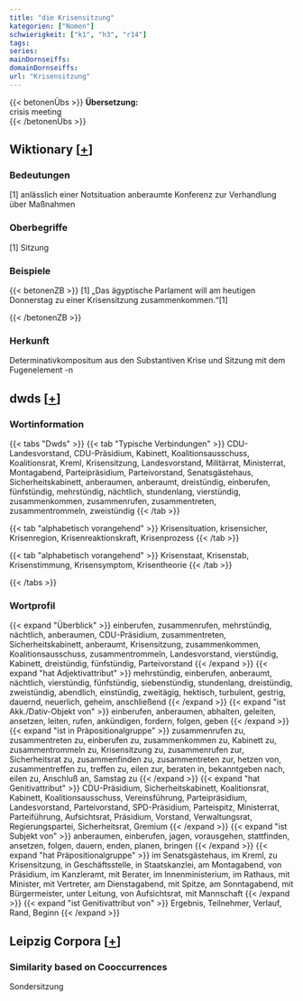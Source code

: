 ```yaml
---
title: "die Krisensitzung"
kategorien: ["Nomen"]
schwierigkeit: ["k1", "h3", "r14"]
tags:
series:
mainDornseiffs:
domainDornseiffs:
url: "Krisensitzung"
---
```


{{< betonenÜbs >}}
**Übersetzung:**  
crisis meeting  
{{< /betonenÜbs >}}

## Wiktionary [[+](https://de.wiktionary.org/wiki/Krisensitzung)]

### Bedeutungen
[1] anlässlich einer Notsituation anberaumte Konferenz zur Verhandlung über Maßnahmen  

### Oberbegriffe
[1] Sitzung  

### Beispiele
{{< betonenZB >}}
[1] „Das ägyptische Parlament will am heutigen Donnerstag zu einer Krisensitzung zusammenkommen.“[1]  

{{< /betonenZB >}}
### Herkunft
Determinativkompositum aus den Substantiven Krise und Sitzung mit dem Fugenelement -n  



## dwds [[+](https://www.dwds.de/wb/Krisensitzung)]

### Wortinformation
{{< tabs "Dwds" >}}
{{< tab "Typische Verbindungen" >}}
CDU-Landesvorstand, CDU-Präsidium, Kabinett, Koalitionsausschuss, Koalitionsrat, Kreml, Krisensitzung, Landesvorstand, Militärrat, Ministerrat, Montagabend, Parteipräsidium, Parteivorstand, Senatsgästehaus, Sicherheitskabinett, anberaumen, anberaumt, dreistündig, einberufen, fünfstündig, mehrstündig, nächtlich, stundenlang, vierstündig, zusammenkommen, zusammenrufen, zusammentreten, zusammentrommeln, zweistündig
{{< /tab >}}

{{< tab "alphabetisch vorangehend" >}}
Krisensituation, krisensicher, Krisenregion, Krisenreaktionskraft, Krisenprozess
{{< /tab >}}

{{< tab "alphabetisch vorangehend" >}}
Krisenstaat, Krisenstab, Krisenstimmung, Krisensymptom, Krisentheorie
{{< /tab >}}

{{< /tabs >}}

### Wortprofil
{{< expand "Überblick" >}} einberufen, zusammenrufen, mehrstündig, nächtlich, anberaumen, CDU-Präsidium, zusammentreten, Sicherheitskabinett, anberaumt, Krisensitzung, zusammenkommen, Koalitionsausschuss, zusammentrommeln, Landesvorstand, vierstündig, Kabinett, dreistündig, fünfstündig, Parteivorstand {{< /expand >}}
{{< expand "hat Adjektivattribut" >}} mehrstündig, einberufen, anberaumt, nächtlich, vierstündig, fünfstündig, siebenstündig, stundenlang, dreistündig, zweistündig, abendlich, einstündig, zweitägig, hektisch, turbulent, gestrig, dauernd, neuerlich, geheim, anschließend {{< /expand >}}
{{< expand "ist Akk./Dativ-Objekt von" >}} einberufen, anberaumen, abhalten, geleiten, ansetzen, leiten, rufen, ankündigen, fordern, folgen, geben {{< /expand >}}
{{< expand "ist in Präpositionalgruppe" >}} zusammenrufen zu, zusammentreten zu, einberufen zu, zusammenkommen zu, Kabinett zu, zusammentrommeln zu, Krisensitzung zu, zusammenrufen zur, Sicherheitsrat zu, zusammenfinden zu, zusammentreten zur, hetzen von, zusammentreffen zu, treffen zu, eilen zur, beraten in, bekanntgeben nach, eilen zu, Anschluß an, Samstag zu {{< /expand >}}
{{< expand "hat Genitivattribut" >}} CDU-Präsidium, Sicherheitskabinett, Koalitionsrat, Kabinett, Koalitionsausschuss, Vereinsführung, Parteipräsidium, Landesvorstand, Parteivorstand, SPD-Präsidium, Parteispitz, Ministerrat, Parteiführung, Aufsichtsrat, Präsidium, Vorstand, Verwaltungsrat, Regierungspartei, Sicherheitsrat, Gremium {{< /expand >}}
{{< expand "ist Subjekt von" >}} anberaumen, einberufen, jagen, vorausgehen, stattfinden, ansetzen, folgen, dauern, enden, planen, bringen {{< /expand >}}
{{< expand "hat Präpositionalgruppe" >}} im Senatsgästehaus, im Kreml, zu Krisensitzung, in Geschäftsstelle, in Staatskanzlei, am Montagabend, von Präsidium, im Kanzleramt, mit Berater, im Innenministerium, im Rathaus, mit Minister, mit Vertreter, am Dienstagabend, mit Spitze, am Sonntagabend, mit Bürgermeister, unter Leitung, von Aufsichtsrat, mit Mannschaft {{< /expand >}}
{{< expand "ist Genitivattribut von" >}} Ergebnis, Teilnehmer, Verlauf, Rand, Beginn {{< /expand >}}

## Leipzig Corpora [[+](https://corpora.uni-leipzig.de/en/res?word=Krisensitzung&corpusId=deu_newscrawl-public_2018)]


### Similarity based on Cooccurrences
Sondersitzung

